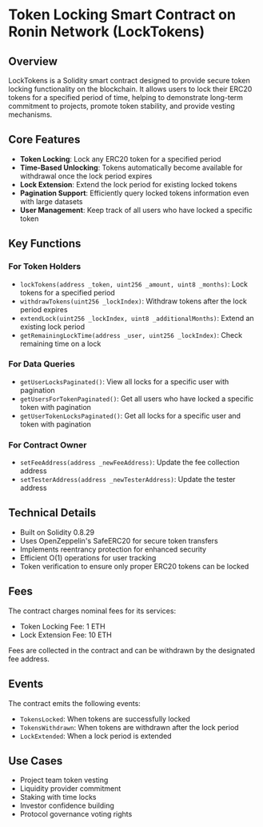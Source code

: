 # Token Locking Smart Contract on Ronin Network (LockTokens)

## Overview

LockTokens is a Solidity smart contract designed to provide secure token locking functionality on the blockchain. It allows users to lock their ERC20 tokens for a specified period of time, helping to demonstrate long-term commitment to projects, promote token stability, and provide vesting mechanisms.

## Core Features

- **Token Locking**: Lock any ERC20 token for a specified period
- **Time-Based Unlocking**: Tokens automatically become available for withdrawal once the lock period expires
- **Lock Extension**: Extend the lock period for existing locked tokens
- **Pagination Support**: Efficiently query locked tokens information even with large datasets
- **User Management**: Keep track of all users who have locked a specific token

## Key Functions

### For Token Holders

- `lockTokens(address _token, uint256 _amount, uint8 _months)`: Lock tokens for a specified period
- `withdrawTokens(uint256 _lockIndex)`: Withdraw tokens after the lock period expires
- `extendLock(uint256 _lockIndex, uint8 _additionalMonths)`: Extend an existing lock period
- `getRemainingLockTime(address _user, uint256 _lockIndex)`: Check remaining time on a lock

### For Data Queries

- `getUserLocksPaginated()`: View all locks for a specific user with pagination
- `getUsersForTokenPaginated()`: Get all users who have locked a specific token with pagination
- `getUserTokenLocksPaginated()`: Get all locks for a specific user and token with pagination

### For Contract Owner

- `setFeeAddress(address _newFeeAddress)`: Update the fee collection address
- `setTesterAddress(address _newTesterAddress)`: Update the tester address

## Technical Details

- Built on Solidity 0.8.29
- Uses OpenZeppelin's SafeERC20 for secure token transfers
- Implements reentrancy protection for enhanced security
- Efficient O(1) operations for user tracking
- Token verification to ensure only proper ERC20 tokens can be locked

## Fees

The contract charges nominal fees for its services:
- Token Locking Fee: 1 ETH
- Lock Extension Fee: 10 ETH

Fees are collected in the contract and can be withdrawn by the designated fee address.

## Events

The contract emits the following events:
- `TokensLocked`: When tokens are successfully locked
- `TokensWithdrawn`: When tokens are withdrawn after the lock period
- `LockExtended`: When a lock period is extended

## Use Cases

- Project team token vesting
- Liquidity provider commitment
- Staking with time locks
- Investor confidence building
- Protocol governance voting rights
